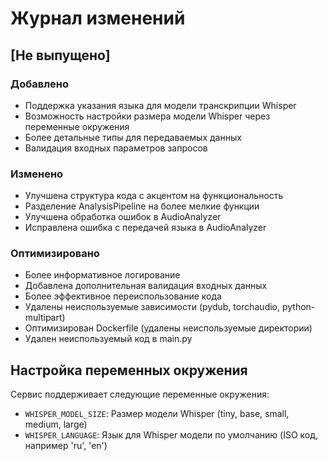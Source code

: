# Журнал изменений

## [Не выпущено]

### Добавлено

- Поддержка указания языка для модели транскрипции Whisper
- Возможность настройки размера модели Whisper через переменные окружения
- Более детальные типы для передаваемых данных
- Валидация входных параметров запросов

### Изменено

- Улучшена структура кода с акцентом на функциональность
- Разделение AnalysisPipeline на более мелкие функции
- Улучшена обработка ошибок в AudioAnalyzer
- Исправлена ошибка с передачей языка в AudioAnalyzer

### Оптимизировано

- Более информативное логирование
- Добавлена дополнительная валидация входных данных
- Более эффективное переиспользование кода
- Удалены неиспользуемые зависимости (pydub, torchaudio, python-multipart)
- Оптимизирован Dockerfile (удалены неиспользуемые директории)
- Удален неиспользуемый код в main.py

## Настройка переменных окружения

Сервис поддерживает следующие переменные окружения:

- `WHISPER_MODEL_SIZE`: Размер модели Whisper (tiny, base, small, medium, large)
- `WHISPER_LANGUAGE`: Язык для Whisper модели по умолчанию (ISO код, например 'ru', 'en')
